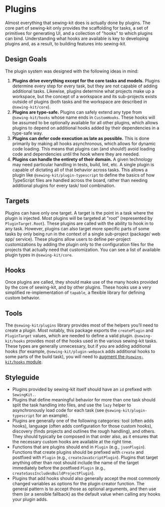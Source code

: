 # Plugins

Almost everything that sewing-kit does is actually done by plugins. The core part of sewing-kit only provides the scaffolding for tasks, a set of primitives for generating UI, and a collection of "hooks" to which plugins can bind. Understanding what hooks are available is key to developing plugins and, as a result, to building features into sewing-kit.

## Design Goals

The plugin system was designed with the following ideas in mind:

1. **Plugins drive everything except for the core tasks and models.** Plugins determine every step for every task, but they are not capable of adding additional tasks. Likewise, plugins determine what projects make up a workspace, but the concept of a workspace and its sub-projects exists outside of plugins (both tasks and the workspace are described in `@sewing-kit/core`).
1. **Plugins are type-safe.** Plugins can safely extend any type from `@sewing-kit/hooks` whose name ends in `CustomHooks`. These hooks will be assumed to be optionally available for all other plugins, which allows plugins to depend on additional hooks added by their dependencies in a type-safe way.
1. **Plugins can defer code execution as late as possible.** This is done primarily by making all hooks asynchronous, which allows for dynamic code loading. This means that plugins can (and should!) avoid loading code and dependencies until the hook where they are needed.
1. **Plugins can handle the entirety of their domain.** A given technology may need particular handling in tests, build, lint, etc. A single plugin is capable of dictating all of that behavior across tasks. This allows a plugin like `@sewing-kit/plugin-typescript` to define the basics of how TypeScript files are handled across the board, rather than needing additional plugins for every task/ tool combination.

## Targets

Plugins can have only one target. A target is the point in a task where the plugin is injected. Most plugins will be targeted at "root" (represented by `PluginTarget.Root`). These plugins are called with the ability to hook in to any task. However, plugins can also target more specific parts of some tasks by only being run in the context of a single sub-project (package/ web app/ service). These plugins allow users to define per-project customizations by adding the plugin only to the configuration files for the projects that actually need that customization. You can see a list of available plugin types in `@sewing-kit/core`.

## Hooks

Once plugins are called, they should make use of the many hooks provided by the core of sewing-kit, and by other plugins. These hooks use a very simplified re-implementation of `tapable`, a flexible library for defining custom behavior.

## Tools

The `@sewing-kit/plugins` library provides most of the helpers you’ll need to create a plugin. Most notably, this package exports the `createPlugin` and `PluginTarget` values, which are needed to define a valid plugin. `@sewing-kit/hooks` provides most of the hooks used in the various sewing-kit tasks. These types are generally unnecessary, but if you are adding additional hooks (for example, `@sewing-kit/plugin-webpack` adds additional hooks to some parts of the build task), you will need to [augment the `@sewing-kit/hooks` module](https://www.typescriptlang.org/docs/handbook/declaration-merging.html#module-augmentation).

## Styleguide

- Plugins provided by sewing-kit itself should have an `id` prefixed with `SewingKit.`.
- Plugins that define meaningful behavior for more than one task should split the task handling into files, and use the `lazy` helper to asynchronously load code for each task (see `@sewing-kit/plugin-typescript` for an example).
- Plugins are generally one of the following categories: tool (often adds hooks), language (often adds configuration for those custom hooks), discovery (finds projects and outlines the rough handling), and others. They should typically be composed in that order also, as it ensures that the necessary custom hooks are available at the right time.
- Functions that are plugins should end in `Plugin` (e.g., `jsonPlugin`). Functions that create plugins should be prefixed with `create` and postfixed with `Plugin` (e.g., `createJavaScriptPlugin`). Plugins that target anything other than root should include the name of the target immediately before the postfixed `Plugin` (e.g., `createSassIncludesBuildProjectPlugin`).
- Plugins that add hooks should also generally accept the most commonly changed variables as options for the plugin creator function. The general pattern is to accept those as optional arguments, and then use them (or a sensible fallback) as the default value when calling any hooks your plugin adds.
